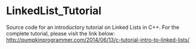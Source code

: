 LinkedList_Tutorial
===================

Source code for an introductory tutorial on Linked Lists in C++.
For the complete tutorial, please visit the link below:
http://pumpkinprogrammer.com/2014/06/13/c-tutorial-intro-to-linked-lists/
